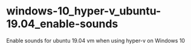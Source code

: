 # windows-10_hyper-v_ubuntu-19.04_enable-sounds
Enable sounds for ubuntu 19.04 vm when using hyper-v on Windows 10
